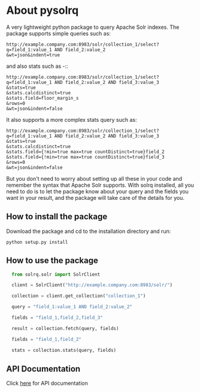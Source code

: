 # About pysolrq

A very lightweight python package to query Apache Solr indexes. The package supports
simple queries such as:


    http://example.company.com:8983/solr/collection_1/select?q=field_1:value_1 AND field_2:value_2
    &wt=json&indent=true

and also stats such as -::


    http://example.company.com:8983/solr/collection_1/select?
    q=field_1:value_1 AND field_2:value_2 AND field_3:value_3
    &stats=true
    &stats.calcdistinct=true
    &stats.field=floor_margin_s
    &rows=0
    &wt=json&indent=false


It also supports a more complex stats query such as:


    http://example.company.com:8983/solr/collection_1/select?
    q=field_1:value_1 AND field_2:value_2 AND field_3:value_3
    &stats=true
    &stats.calcdistinct=true
    &stats.field={!min=true max=true countDistinct=true}field_2
    &stats.field={!min=true max=true countDistinct=true}field_3
    &rows=0
    &wt=json&indent=false

But you don't need to worry about setting up all these in your code and remember
the syntax that Apache Solr supports. With solrq installed,
all you need to do is to let the package know about your query and the fields
you want in your result, and the package will take care of the details for you.

## How to install the package

Download the package and cd to the installation directory and run:
```
python setup.py install
```

## How to use the package

```python
  from solrq.solr import SolrClient

  client = SolrClient("http://example.company.com:8983/solr/")

  collection = client.get_collection("collection_1")

  query = "field_1:value_1 AND field_2:value_2"

  fields = "field_1,field_2,field_3"

  result = collection.fetch(query, fields)

  fields = "field_1,field_2"

  stats = collection.stats(query, fields)
```

## API Documentation

Click [here](https://pysolrq.readthedocs.io/en/latest/?) for API documentation
